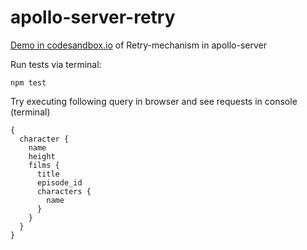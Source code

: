 # apollo-server-retry

[Demo in codesandbox.io](https://codesandbox.io/s/apollo-server-retry-lphmd) of Retry-mechanism in apollo-server

Run tests via terminal:

```
npm test
```

Try executing following query in browser and see requests in console (terminal)

```
{
  character {
    name
    height
    films {
      title
      episode_id
      characters {
        name
      }
    }
  }
}
```
